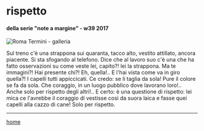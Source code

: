 # rispetto  

#### della serie "note a margine" - w39 2017
![](https://drive.google.com/uc?id=1ACggVWFBPh9kvMql1U0vVgseZB8NkZHx "Roma Termini - galleria") 
<!--- /interarete135.png  --->  

Sul treno c'è una strappona sui quaranta, tacco alto, vestito attillato, ancora piacente. Si sta sfogando al telefono. Dice che al lavoro suo c'è una che ha fatto osservazioni su come veste lei, capito?! lei la strappona. Ma te immagini?! Hai presente chi?! Eh, quella!.. E l'hai vista come va in giro quella?! I capelli tutti appiccicati. Ce credo: se li taglia da sola! Pure il colore se fa da sola. Che coraggio, in un luogo pubblico dove lavorano loro!.. Anche solo per rispetto degli altri!.. E certo: è una questione di rispetto: lei mica ce l'avrebbe il coraggio di vestisse così da suora laica e fasse quei capelli alla cazzo di cane! Solo per rispetto.       
    
---
[home](/interarete.md)  